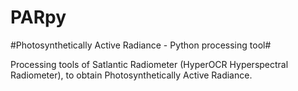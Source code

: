 PARpy
=====
#Photosynthetically Active Radiance - Python processing tool#

Processing tools of Satlantic Radiometer (HyperOCR Hyperspectral Radiometer), to obtain Photosynthetically Active Radiance.
